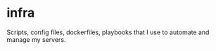 # infra

Scripts, config files, dockerfiles, playbooks that I use to automate and manage my servers.
